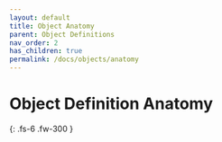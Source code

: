 ```yaml
---
layout: default
title: Object Anatomy
parent: Object Definitions
nav_order: 2
has_children: true
permalink: /docs/objects/anatomy
---
```


# Object Definition Anatomy

{: .fs-6 .fw-300 }
